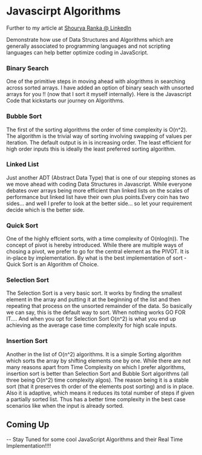 # Javascirpt Algorithms
Further to my article at 
[Shourya Ranka @ LinkedIn](https://www.linkedin.com/pulse/algorithms-web-part-i-javascript-shourya-ranka)

Demonstrate how use of Data Structures and Algorithms which are generally associated to programming languages and not scripting languages can help better optimize coding in JavaScript.

### Binary Search
One of the primitive steps in moving ahead with alogrithms in searching across sorted arrays. I have added an option of binary seach with unsorted arrays for you !! (now that I sort it myself internally). Here is the Javascript Code that kickstarts our journey on Algorithms.

### Bubble Sort 
The first of the sorting algorithms the order of time complexity is O(n^2). The algorithm is the trivial way of sorting involving swapping of values per iteration. The default output is in is increasing order. The least efficient for high order inputs this is ideally the least preferred sorting algorithm.

### Linked List
Just another ADT (Abstract Data Type) that is one of our stepping stones as we move ahead with coding Data Structures in Javascript. While everyone debates over arrays being more efficient than linked lists on the scales of performance but linked list have their own plus points.Every coin has two sides... and well I prefer to look at the better side... so let your requirement decide which is the better side.  

### Quick Sort
One of the highly effcient sorts, with a time complexity of O(nlog(n)). The concept of pivot is hereby introduced. While there are multiple ways of chosing a pivot, we prefer to go for the central element as the PIVOT. It is in-place by implementation. By what is the best implementation of sort - Quick Sort is an Algorithm of Choice.

### Selection Sort
The Selection Sort is a very basic sort. It works by finding the smallest element in the array and putting it at the beginning of the list and then repeating that process on the unsorted remainder of the data. So basically we can say, this is the default way to sort. When nothing works GO FOR IT....  And when you opt for Selection Sort O(n^2) is what you end up achieving as the average case time complexity for high scale inputs. 

### Insertion Sort
Another in the list of O(n^2) algorithms. It is a simple Sorting algorithm which sorts the array by shifting elements one by one. While there are not many reasons apart from Time Complexity on which I prefer algorithms, insertion sort is better than Selection Sort and Bubble Sort algorithms (all three being O(n^2) time complexity algos). The reason being it is a stable sort (that it preserves th order of the elements post sorting) and is in place. Also it is adaptive, which means it reduces its total number of steps if given a partially sorted list. Thus has a better time complexity in the best case scenarios like when the input is already sorted.

## Coming Up
-- Stay Tuned for some cool JavaScript Algorithms and their Real Time Implementation!!!! 
